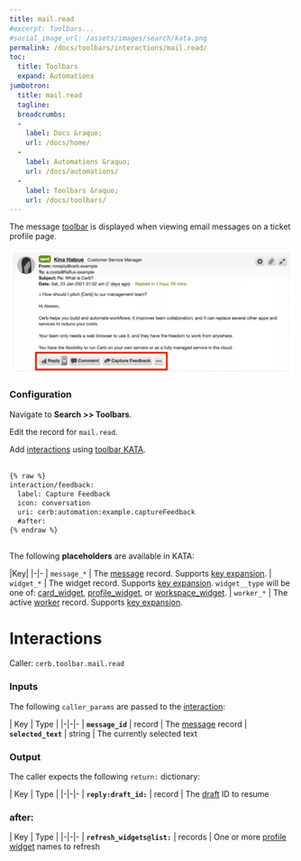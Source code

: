 ```yaml
---
title: mail.read
#excerpt: Toolbars...
#social_image_url: /assets/images/search/kata.png
permalink: /docs/toolbars/interactions/mail.read/
toc:
  title: Toolbars
  expand: Automations
jumbotron:
  title: mail.read
  tagline: 
  breadcrumbs:
  -
    label: Docs &raquo;
    url: /docs/home/
  -
    label: Automations &raquo;
    url: /docs/automations/
  -
    label: Toolbars &raquo;
    url: /docs/toolbars/
---
```


The message [toolbar](/docs/toolbars/) is displayed when viewing email messages on a ticket profile page.

<div class="cerb-screenshot">
<img src="/assets/images/docs/toolbars/mail-read.png" class="screenshot">
</div>

### Configuration

Navigate to **Search >> Toolbars**.

Edit the record for `mail.read`.

Add [interactions](/docs/automations/triggers/interaction.worker/) using [toolbar KATA](/docs/toolbars/#kata).

<pre>
<code class="language-cerb">
{% raw %}
interaction/feedback:
  label: Capture Feedback
  icon: conversation
  uri: cerb:automation:example.captureFeedback
  #after:
{% endraw %}
</code>
</pre>

The following **placeholders** are available in KATA:

|Key|
|-|-
| `message_*` | The [message](/docs/records/types/message/) record. Supports [key expansion](/docs/bots/behaviors/dictionaries/key-expansion/).
| `widget_*` | The widget record. Supports [key expansion](/docs/bots/behaviors/dictionaries/key-expansion/). `widget__type` will be one of: [card_widget](/docs/records/types/card_widget/), [profile_widget](/docs/records/types/profile_widget/), or [workspace_widget](/docs/records/types/workspace_widget/).
| `worker_*` | The active [worker](/docs/records/types/worker/) record. Supports [key expansion](/docs/bots/behaviors/dictionaries/key-expansion/).

# Interactions

Caller: `cerb.toolbar.mail.read`

### Inputs

The following `caller_params` are passed to the [interaction](/docs/automations/triggers/interaction.worker/):

| Key | Type |
|-|-|-
| **`message_id`** | record | The [message](/docs/records/types/message/) record
| **`selected_text`** | string | The currently selected text

### Output

The caller expects the following `return:` dictionary:

| Key | Type |
|-|-|-
| **`reply:draft_id:`** | record | The [draft](/docs/records/types/draft/) ID to resume

### after:

| Key | Type |
|-|-|-
| **`refresh_widgets@list:`** | records | One or more [profile widget](/docs/records/types/profile_widget/) names to refresh
